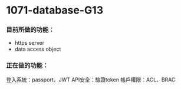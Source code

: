# 1071-database-G13

### 目前所做的功能：

* https server
* data access object

### 正在做的功能：
登入系統：passport、JWT
API安全：驗證token
帳戶權限：ACL、BRAC
